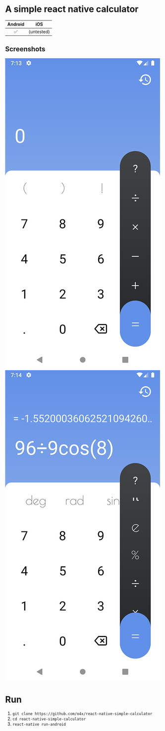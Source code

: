 # A simple react native calculator

| Android   | iOS        | 
| :-------: | :-----:    | 
| ✅        | (untested) | 


## Screenshots
![Calculator first Screen](./screenshots/screenshot_1.png)
![Calculator second Screen](./screenshots/screenshot_2.png)


# Run

1.  `git clone https://github.com/o4x/react-native-simple-calculator`
2.  `cd react-native-simple-calculator`
3.  `react-native run-android`